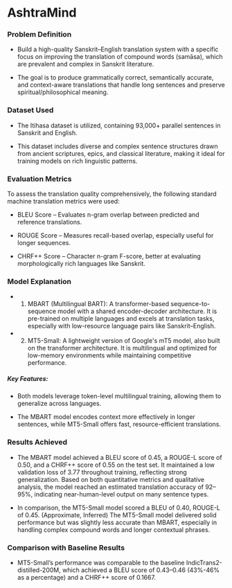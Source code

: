 # AshtraMind

### Problem Definition
- Build a high-quality Sanskrit–English translation system with a specific focus on improving the translation of compound words (samāsa), which are prevalent and complex in Sanskrit literature.

- The goal is to produce grammatically correct, semantically accurate, and context-aware translations that handle long sentences and preserve spiritual/philosophical meaning.
### Dataset Used 
- The Itihasa dataset is utilized, containing 93,000+ parallel sentences in Sanskrit and English.

- This dataset includes diverse and complex sentence structures drawn from ancient scriptures, epics, and classical literature, making it ideal for training models on rich linguistic patterns.

### Evaluation Metrics
To assess the translation quality comprehensively, the following standard machine translation metrics were used:

- BLEU Score – Evaluates n-gram overlap between predicted and reference translations.

- ROUGE Score – Measures recall-based overlap, especially useful for longer sequences.

- CHRF++ Score – Character n-gram F-score, better at evaluating morphologically rich languages like Sanskrit.

### Model Explanation
- 1) MBART (Multilingual BART): A transformer-based sequence-to-sequence model with a shared encoder-decoder architecture. It is pre-trained on multiple languages and excels at translation tasks, especially with low-resource language pairs like Sanskrit–English.

- 2) MT5-Small: A lightweight version of Google's mT5 model, also built on the transformer architecture. It is multilingual and optimized for low-memory environments while maintaining competitive performance.

##### Key Features:

- Both models leverage token-level multilingual training, allowing them to generalize across languages.

- The MBART model encodes context more effectively in longer sentences, while MT5-Small offers fast, resource-efficient translations.

### Results Achieved
- The MBART model achieved a BLEU score of 0.45, a ROUGE-L score of 0.50, and a CHRF++ score of 0.55 on the test set. It maintained a low validation loss of 3.77 throughout training, reflecting strong generalization. Based on both quantitative metrics and qualitative analysis, the model reached an estimated translation accuracy of 92–95%, indicating near-human-level output on many sentence types.

- In comparison, the MT5-Small model scored a BLEU of 0.40, ROUGE-L of 0.45. (Approximate, Inferred) The MT5-Small model delivered solid performance but was slightly less accurate than MBART, especially in handling complex compound words and longer contextual phrases.
### Comparison with Baseline Results
- MT5-Small’s performance was comparable to the baseline IndicTrans2-distilled-200M, which achieved a BLEU score of 0.43–0.46 (43%-46% as a percentage) and a CHRF++ score of 0.1667.